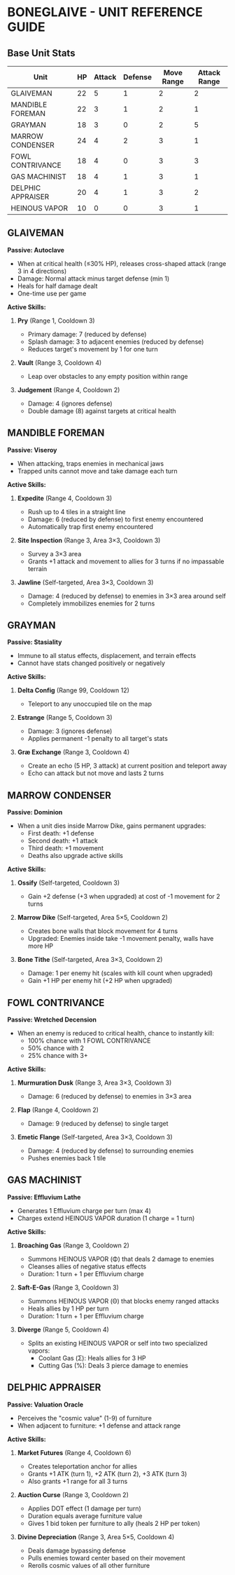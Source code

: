 # BONEGLAIVE - UNIT REFERENCE GUIDE

## Base Unit Stats
| Unit | HP | Attack | Defense | Move Range | Attack Range |
|------|---|--------|---------|------------|--------------|
| GLAIVEMAN | 22 | 5 | 1 | 2 | 2 |
| MANDIBLE FOREMAN | 22 | 3 | 1 | 2 | 1 |
| GRAYMAN | 18 | 3 | 0 | 2 | 5 |
| MARROW CONDENSER | 24 | 4 | 2 | 3 | 1 |
| FOWL CONTRIVANCE | 18 | 4 | 0 | 3 | 3 |
| GAS MACHINIST | 18 | 4 | 1 | 3 | 1 |
| DELPHIC APPRAISER | 20 | 4 | 1 | 3 | 2 |
| HEINOUS VAPOR | 10 | 0 | 0 | 3 | 1 |

## GLAIVEMAN
**Passive: Autoclave**
- When at critical health (≤30% HP), releases cross-shaped attack (range 3 in 4 directions)
- Damage: Normal attack minus target defense (min 1)
- Heals for half damage dealt
- One-time use per game

**Active Skills:**
1. **Pry** (Range 1, Cooldown 3)
   - Primary damage: 7 (reduced by defense)
   - Splash damage: 3 to adjacent enemies (reduced by defense)
   - Reduces target's movement by 1 for one turn

2. **Vault** (Range 3, Cooldown 4)
   - Leap over obstacles to any empty position within range

3. **Judgement** (Range 4, Cooldown 2)
   - Damage: 4 (ignores defense)
   - Double damage (8) against targets at critical health

## MANDIBLE FOREMAN
**Passive: Viseroy**
- When attacking, traps enemies in mechanical jaws
- Trapped units cannot move and take damage each turn

**Active Skills:**
1. **Expedite** (Range 4, Cooldown 3)
   - Rush up to 4 tiles in a straight line
   - Damage: 6 (reduced by defense) to first enemy encountered
   - Automatically trap first enemy encountered

2. **Site Inspection** (Range 3, Area 3×3, Cooldown 3)
   - Survey a 3×3 area
   - Grants +1 attack and movement to allies for 3 turns if no impassable terrain

3. **Jawline** (Self-targeted, Area 3×3, Cooldown 3)
   - Damage: 4 (reduced by defense) to enemies in 3×3 area around self
   - Completely immobilizes enemies for 2 turns

## GRAYMAN
**Passive: Stasiality**
- Immune to all status effects, displacement, and terrain effects
- Cannot have stats changed positively or negatively

**Active Skills:**
1. **Delta Config** (Range 99, Cooldown 12)
   - Teleport to any unoccupied tile on the map

2. **Estrange** (Range 5, Cooldown 3)
   - Damage: 3 (ignores defense)
   - Applies permanent -1 penalty to all target's stats

3. **Græ Exchange** (Range 3, Cooldown 4)
   - Create an echo (5 HP, 3 attack) at current position and teleport away
   - Echo can attack but not move and lasts 2 turns

## MARROW CONDENSER
**Passive: Dominion**
- When a unit dies inside Marrow Dike, gains permanent upgrades:
  - First death: +1 defense
  - Second death: +1 attack
  - Third death: +1 movement
  - Deaths also upgrade active skills

**Active Skills:**
1. **Ossify** (Self-targeted, Cooldown 3)
   - Gain +2 defense (+3 when upgraded) at cost of -1 movement for 2 turns

2. **Marrow Dike** (Self-targeted, Area 5×5, Cooldown 2)
   - Creates bone walls that block movement for 4 turns
   - Upgraded: Enemies inside take -1 movement penalty, walls have more HP

3. **Bone Tithe** (Self-targeted, Area 3×3, Cooldown 2)
   - Damage: 1 per enemy hit (scales with kill count when upgraded)
   - Gain +1 HP per enemy hit (+2 HP when upgraded)

## FOWL CONTRIVANCE
**Passive: Wretched Decension**
- When an enemy is reduced to critical health, chance to instantly kill:
  - 100% chance with 1 FOWL CONTRIVANCE
  - 50% chance with 2
  - 25% chance with 3+

**Active Skills:**
1. **Murmuration Dusk** (Range 3, Area 3×3, Cooldown 3)
   - Damage: 6 (reduced by defense) to enemies in 3×3 area

2. **Flap** (Range 4, Cooldown 2)
   - Damage: 9 (reduced by defense) to single target

3. **Emetic Flange** (Self-targeted, Area 3×3, Cooldown 3)
   - Damage: 4 (reduced by defense) to surrounding enemies
   - Pushes enemies back 1 tile

## GAS MACHINIST
**Passive: Effluvium Lathe**
- Generates 1 Effluvium charge per turn (max 4)
- Charges extend HEINOUS VAPOR duration (1 charge = 1 turn)

**Active Skills:**
1. **Broaching Gas** (Range 3, Cooldown 2)
   - Summons HEINOUS VAPOR (Φ) that deals 2 damage to enemies
   - Cleanses allies of negative status effects
   - Duration: 1 turn + 1 per Effluvium charge

2. **Saft-E-Gas** (Range 3, Cooldown 3)
   - Summons HEINOUS VAPOR (Θ) that blocks enemy ranged attacks
   - Heals allies by 1 HP per turn
   - Duration: 1 turn + 1 per Effluvium charge

3. **Diverge** (Range 5, Cooldown 4)
   - Splits an existing HEINOUS VAPOR or self into two specialized vapors:
     - Coolant Gas (Σ): Heals allies for 3 HP
     - Cutting Gas (%): Deals 3 pierce damage to enemies

## DELPHIC APPRAISER
**Passive: Valuation Oracle**
- Perceives the "cosmic value" (1-9) of furniture
- When adjacent to furniture: +1 defense and attack range

**Active Skills:**
1. **Market Futures** (Range 4, Cooldown 6)
   - Creates teleportation anchor for allies
   - Grants +1 ATK (turn 1), +2 ATK (turn 2), +3 ATK (turn 3)
   - Also grants +1 range for all 3 turns

2. **Auction Curse** (Range 3, Cooldown 2)
   - Applies DOT effect (1 damage per turn)
   - Duration equals average furniture value
   - Gives 1 bid token per furniture to ally (heals 2 HP per token)

3. **Divine Depreciation** (Range 3, Area 5×5, Cooldown 4)
   - Deals damage bypassing defense
   - Pulls enemies toward center based on their movement
   - Rerolls cosmic values of all other furniture